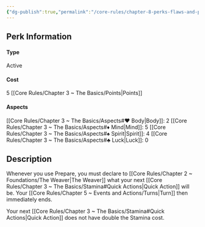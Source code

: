 ```yaml
---
{"dg-publish":true,"permalink":"/core-rules/chapter-8-perks-flaws-and-points/perks-list/active/prepare/"}
---
```


## Perk Information
#### Type
Active
#### Cost
5 [[Core Rules/Chapter 3 ~ The Basics/Points\|Points]]
#### Aspects
[[Core Rules/Chapter 3 ~ The Basics/Aspects#♥ Body\|Body]]: 2
[[Core Rules/Chapter 3 ~ The Basics/Aspects#♦ Mind\|Mind]]: 5
[[Core Rules/Chapter 3 ~ The Basics/Aspects#♠ Spirit\|Spirit]]: 4
[[Core Rules/Chapter 3 ~ The Basics/Aspects#♣ Luck\|Luck]]: 0
## Description
Whenever you use Prepare, you must declare to [[Core Rules/Chapter 2 ~ Foundations/The Weaver\|The Weaver]] what your next [[Core Rules/Chapter 3 ~ The Basics/Stamina#Quick Actions\|Quick Action]] will be. Your [[Core Rules/Chapter 5 ~ Events and Actions/Turns\|Turn]] then immediately ends.

Your next [[Core Rules/Chapter 3 ~ The Basics/Stamina#Quick Actions\|Quick Action]] does not have double the Stamina cost.